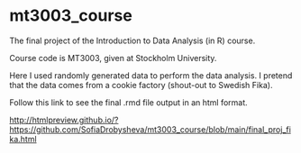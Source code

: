# mt3003_course

The final project of the Introduction to Data Analysis (in R) course. 

Course code is MT3003, given at Stockholm University.

Here I used randomly generated data to perform the data analysis. I pretend that the data comes from a cookie factory (shout-out to Swedish Fika).

Follow this link to see the final .rmd file output in an html format.

http://htmlpreview.github.io/?https://github.com/SofiaDrobysheva/mt3003_course/blob/main/final_proj_fika.html
